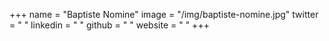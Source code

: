 +++
name = "Baptiste Nomine"
image = "/img/baptiste-nomine.jpg"
twitter = " "
linkedin = " "
github = " "
website = " "
+++
